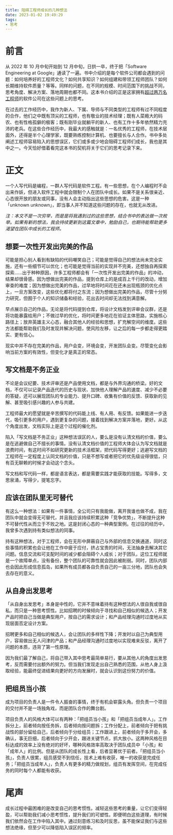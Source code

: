 ```yaml
---
title: 阻碍工程师成长的几种想法
date: 2023-01-02 19:49:29
tags:
- 思考
---
```


# 前言

从 2022 年 10 月中旬开始到 12 月中旬，日拱一卒，终于把「Software Engineering at Google」通读了一遍。书中介绍的是每个软件公司都会遇到的问题：如何培养好的工程师文化？如何共享知识？如何组建和带领工程师团队？如何长期维持软件质量？等等。同样的问题，在不同的规模、时间范围下的挑战不同，思考角度、解决方案、落地周期也都不同。这本书介绍的正是这家拥有[超过两万名工程师](https://increditools.com/how-many-software-engineers-does-google-have/)的软件公司在这些问题上的思考。

在过去的工作经历中，我作为新人、下属、导师与不同类型的工程师有过不同程度的合作，他们之中既有顶尖的工程师，也有敬业的技术经理；既有人菜瘾大的码农、也有性格孤僻的极客；既有刚毕业就躺平的新人、也有工作十多年依然精力充沛的老兵。在这些合作经历中，我最大的感触就是：一名优秀的工程师，在技术层面外，还得是半个心理学家，既要熟练控制计算机、也要擅长与人合作。书中多处阐述工程师容易陷入的思想误区，它们或多或少地会阻碍工程师们成长，我也是其中之一。今天恰好借着看完这本书的契机将关于它们的思考记录下来。

<!--more-->

# 正文

一个人写代码是编程，一群人写代码是软件工程。有一些思想，在个人编程时不会出来作妖，但进入软件工程中就会限制个人在团队中成长。如果不是关系很亲近、心态很开放的朋友或同事，没有人会主动指出这些思想的危害。这是一种「unknown unknown」，即当事人并不知道这些问题的存在，也就无从改进。

*注：本文不是一次穷举，而是是将我遇到过的这些思想，结合书中的表达做一次枚举。如果有新的想法，我会持续更新到这篇文章中，勉励自己，也期待能帮助更多渴望在团队中成长的工程师。*

## 想要一次性开发出完美的作品

可能是担心别人看到有缺陷的代码嘲笑自己；可能是觉得自己的想法尚未完全实施，还有一些细节可以优化；也可能是觉得当前的实现并不完美，还想独自再探索探索……出于种种原因，许多工程师都会有「一次性开发出完美的作品」的冲动，结果却很骨感。因为想做出完美的作品，提到仓库上的是成百上千行的改动，增加审查的难度；因为想做出完美的作品，过早地将时间花在还未出现瓶颈的优化点上，一旦方案改变，这些优化都将付之东流；因为想做出完美的作品，尽管十分努力研究，但囿于个人的知识储备和经验，花出去时间却无法找到满意解。

早点展示自己的作品，无论是将代码提到仓库，将设计文档发到评审会议群，还是将功能暴露给用户；不做过早的优化，将时间更多地花在验证主体思路，实施核心路径上；放弃英雄主义心态，融合其他人的经验和思想，扩充解空间的维度。这些方法都能帮助我们及时发现并解决问题，使风险左移，让之后的每一步都走得更踏实、更有信心。

现实中并不存在完美的作品，用户会变，环境会变，开发团队会变。尽管变化会影响当前方案的有效性，但变化才是真正的常态。

## 写文档是不务正业

不论是会议纪要、技术评审还是产品使用文档，都是与外界沟通的桥梁。好的文档，不仅可以记录产品迭代的历史与现状、加快他人理解产品的速度、减少不必要的答疑，还可以展现团队的专业能力、提升口碑、收集有价值的反馈、获取新的见解、甚至吸引感兴趣的人参与共建。

工程师最大的愿望就是辛苦撰写的代码能上线、有人用、有反馈。如果能进一步迭代，吸引更多的用户，遇到更复杂的问题，接着找到解决方案并落地，更好。从这个角度出发，文档实际上是这个过程的催化剂。

陷入「写文档是不务正业」这种想法误区的人，要么是没有认清文档的价值，要么是在逃避做自己不擅长的事情。没有认清文档价值的工程师大体会认为写文档就是浪费时间，有这时间不如研究更新的技术活框架，把代码写得更好；逃避写文档的工程师在一定程度上认同文档的价值，只是不想写或者把它的优先级设得很低，只有百无聊赖的时候才会动这个念头。

写文档和写代码一样，都是语言表达，都是需要实践才能获取的技能。写得多，文思泉涌，写得少，提笔忘字。

## 应该在团队里无可替代

有这么一种想法：如果有一件事情，全公司只有我能做，离开我谁也做不成，我在团队中就会变得无可替代，并且我应该持续积累这种「竞争优势」，不断提升这种不可替代性从而立于不败之地。这是封闭心态的一种典型案例。在过往的经历中，我曾多次遇到持有类似想法的同事。

持有这种想法，对于工程师，会在无形中屏蔽自己与外部的信息交换通道，同时这些事情的积累也会让他在工作中疲于应付，挤占宝贵的时间，无法抽身去解决其它问题。信息交流和可支配时间的减少都会阻碍个人成长；对于团队，这位工程师就是一个故障单点，没有备份，整个团队的可靠性就会因此被削弱。同时，团队内部也会因此形成信息孤岛，如果所有成员都各自负责自己的一亩三分地，团队也会失去存在的意义。

## 从自身出发思考

「从自身出发思考」本身是中性的，它并不意味着持有这种想法的人很自我或很自私，而只是一种思考惯性。比如招聘的时候倾向于寻找和自己相似的候选人；开发产品时把自己当做是典型用户，按自己的需求设计；和产品经理沟通时过度地从实现层面否定设计方案。

招聘更多和自己相似的候选人，会让团队的多样性下降；开发时以自己为典型用户，容易做出无人问津的产品；和产品经理沟通时过度地以实现难来反驳，离开了问题的本质，违背了第一性原理。

因为我们最了解自己，将自己带入其中思考最简单易行，要从其他人的角度出发思考，反而需要付出额外的努力。但当我们发现走出自己熟悉的范围，从他人身上汲取经验，能最终促进结果向更好的方向发展时，就会认识到这份努力的价值。

## 把组员当小孩

成为项目的负责人是一件令人振奋的事情，终于有机会崭露头角。但负责一个项目的交付并不是一场独角戏，而是团队合作的舞台剧。

项目负责人的风格大体可以有两种：「把组员当小孩」和「把组员当成年人」。工作拆分上，前者倾向按任务拆，后者倾向按问题拆；工作分配上，前者倾向于把有挑战性的部分留给自己，后者倾向于分给组员；工作跟进上，前者倾向于多开会，多确认，事无巨细，后者倾向于少开会，跟进关键节点，抓大放小。这两种风格在目标达成的效率上没有绝对的好坏，哪种风格效率高取决于团队成员中「小孩」和「成年人」的比例。但是从团队的成长性上看，后者显著优于前者。「把组员当小孩」，负责人很累，组员感受不到信任，技术上难有收获，唯一的收获是完成任务；「把组员当成年人」，负责人有更多的精力做规划，组员有发挥空间，在完成任务的同时每个人都能有收获。

# 尾声

成长过程中最困难的是改变自己的思考惯性。减轻这些思考的重量，让它们变得轻盈，可以帮助我们减小思考惯性，提升我们的可塑性。即便明白这些道理，有时候我们依然会在工作中陷入其中。通过刻意练习和及时反思，虽不能保证我们与这些想法绝缘，但至少可以降低陷入误区的频率。
